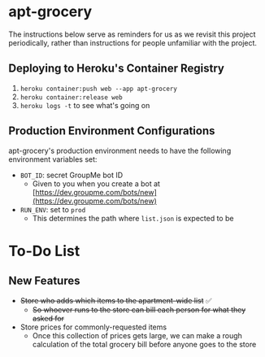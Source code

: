 # apt-grocery

The instructions below serve as reminders for us as we revisit this project periodically, rather than instructions for people unfamiliar with the project.

## Deploying to Heroku's Container Registry

1. `heroku container:push web --app apt-grocery`
1. `heroku container:release web`
1. `heroku logs -t` to see what's going on

## Production Environment Configurations

apt-grocery's production environment needs to have the following environment variables set:

* `BOT_ID`: secret GroupMe bot ID
    * Given to you when you create a bot at [https://dev.groupme.com/bots/new](https://dev.groupme.com/bots/new)
* `RUN_ENV`: set to `prod`
    * This determines the path where `list.json` is expected to be

# To-Do List

## New Features

* ~~Store who adds which items to the apartment-wide list~~ ✅
    * ~~So whoever runs to the store can bill each person for what they asked for~~
* Store prices for commonly-requested items
    * Once this collection of prices gets large, we can make a rough calculation of the total grocery bill before anyone goes to the store
